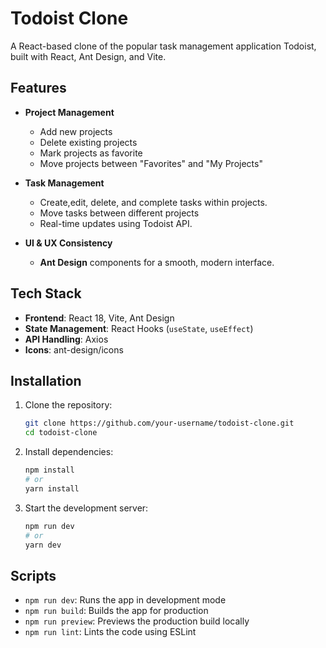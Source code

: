 
#  Todoist Clone

A React-based clone of the popular task management application Todoist, built with React, Ant Design, and Vite.

## Features

- **Project Management**  
    - Add new projects
    - Delete existing projects
    - Mark projects as favorite
    - Move projects between "Favorites" and "My Projects"

- **Task Management**  
  - Create,edit, delete, and complete tasks within projects. 
  - Move tasks between different projects
   - Real-time updates using Todoist API.  

- **UI & UX Consistency**  
  - **Ant Design** components for a smooth, modern interface.  
  

##  Tech Stack

- **Frontend**: React 18, Vite, Ant Design
- **State Management**: React Hooks (`useState`, `useEffect`)
- **API Handling**: Axios
- **Icons**: ant-design/icons

 ##  Installation

1. Clone the repository:

   ```bash
   git clone https://github.com/your-username/todoist-clone.git  
   cd todoist-clone
   ```

2. Install dependencies:

   ```bash
   npm install
   # or
   yarn install
   ```

3. Start the development server:

   ```bash
   npm run dev
   # or
   yarn dev
   ```
## Scripts

- `npm run dev`: Runs the app in development mode
- `npm run build`: Builds the app for production
- `npm run preview`: Previews the production build locally
- `npm run lint`: Lints the code using ESLint
